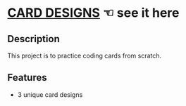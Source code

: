 # [CARD DESIGNS](https://guavalines.github.io/Card_Designs/) ☜ see it here

## Description
This project is to practice coding cards from scratch.

## Features
- 3 unique card designs

